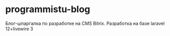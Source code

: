 # programmistu-blog
Блог-шпаргалка по разработке на CMS Bitrix. Разработка на базе laravel 12+livewire 3
